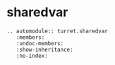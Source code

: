 # sharedvar


```{eval-rst}
.. automodule:: turret.sharedvar
   :members:
   :undoc-members:
   :show-inheritance:
   :no-index:
``` 